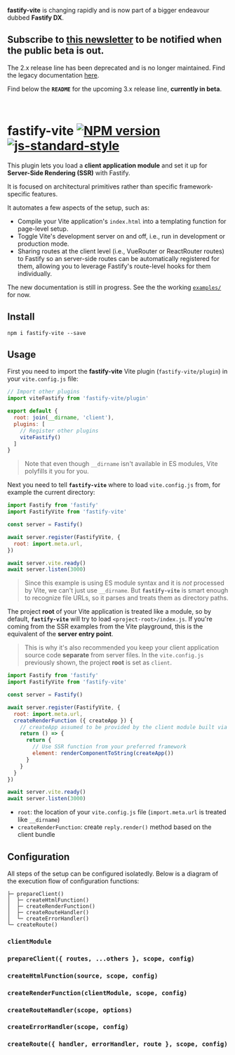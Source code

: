 **fastify-vite** is changing rapidly and is now part of a bigger endeavour dubbed **Fastify DX**. 

## Subscribe to [this newsletter](https://www.getrevue.co/profile/fastify-dx) to be notified when the public beta is out.

The 2.x release line has been deprecated and is no longer maintained. Find the legacy documentation [here](https://github.com/fastify/fastify-vite/releases/tag/v2.3.1).

Find below the **`README`** for the upcoming 3.x release line, **currently in beta**.

<br>

# fastify-vite [![NPM version](https://img.shields.io/npm/v/fastify-vite.svg?style=flat)](https://www.npmjs.com/package/fastify-vite) [![js-standard-style](https://img.shields.io/badge/code%20style-standard-brightgreen.svg?style=flat)](https://standardjs.com/)

This plugin lets you load a **client application module** and set it up for **Server-Side Rendering (SSR)** with Fastify. 

It is focused on architectural primitives rather than specific framework-specific features.

It automates a few aspects of the setup, such as:

- Compile your Vite application's `index.html` into a templating function for page-level setup.
- Toggle Vite's development server on and off, i.e., run in development or production mode.
- Sharing routes at the client level (i.e., VueRouter or ReactRouter routes) to Fastify so an server-side routes can be automatically registered for them, allowing you to leverage Fastify's route-level hooks for them individually.

The new documentation is still in progress. See the the working [`examples/`](https://github.com/fastify/fastify-vite/tree/dev/examples) for now.

## Install

```
npm i fastify-vite --save
```

## Usage

First you need to import the **fastify-vite** Vite plugin (`fastify-vite/plugin`) in your `vite.config.js` file:

```js
// Import other plugins
import viteFastify from 'fastify-vite/plugin'

export default {
  root: join(__dirname, 'client'),
  plugins: [
    // Register other plugins
    viteFastify()
  ]
}
```

> Note that even though `__dirname` isn't available in ES modules, Vite polyfills it you for you.

Next you need to tell **`fastify-vite`** where to load `vite.config.js` from, for example the current directory:

```js
import Fastify from 'fastify'
import FastifyVite from 'fastify-vite'

const server = Fastify()

await server.register(FastifyVite, {
  root: import.meta.url, 
})

await server.vite.ready()
await server.listen(3000)
```

> Since this example is using ES module syntax and it is *not* processed by Vite, we can't just use `__dirname`. But **`fastify-vite`** is smart enough to recognize file URLs, so it parses and treats them as directory paths.

The project **root** of your Vite application is treated like a module, so by default, **`fastify-vite`** will try to load `<project-root>/index.js`. If you're coming from the SSR examples from the Vite playground, this is the equivalent of the **server entry point**. 

> This is why it's also recommended you keep your client application source code **separate** from server files. In the `vite.config.js` previously shown, the project **root** is set as `client`.

```js
import Fastify from 'fastify'
import FastifyVite from 'fastify-vite'

const server = Fastify()

await server.register(FastifyVite, {
  root: import.meta.url, 
  createRenderFunction ({ createApp }) {
    // createApp assumed to be provided by the client module built via Vite
    return () => {
      return {
        // Use SSR function from your preferred framework
        element: renderComponentToString(createApp())
      }
    }
  }
})

await server.vite.ready()
await server.listen(3000)

```

- `root`: the location of your `vite.config.js` file (`import.meta.url` is treated like `__dirname`)
- `createRenderFunction`: create `reply.render()` method based on the client bundle

## Configuration

All steps of the setup can be configured isolatedly. Below is a diagram of the execution flow of configuration functions:

```
├─ prepareClient()
│  ├─ createHtmlFunction()
│  ├─ createRenderFunction()
│  ├─ createRouteHandler()
│  └─ createErrorHandler()
└─ createRoute()
```

### `clientModule`

### `prepareClient({ routes, ...others }, scope, config)`

### `createHtmlFunction(source, scope, config)`

### `createRenderFunction(clientModule, scope, config)`

### `createRouteHandler(scope, options)`

### `createErrorHandler(scope, config)`

### `createRoute({ handler, errorHandler, route }, scope, config)`
